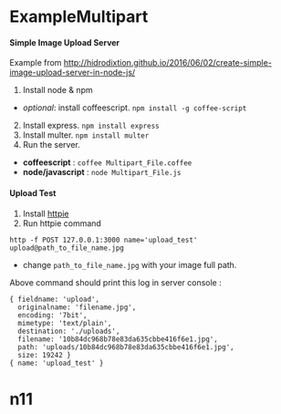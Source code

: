 # ExampleMultipart
#### Simple Image Upload Server

Example from http://hidrodixtion.github.io/2016/06/02/create-simple-image-upload-server-in-node-js/

1. Install node & npm
  - _optional_: install coffeescript. `npm install -g coffee-script`
2. Install express. `npm install express`
3. Install multer. `npm install multer`
4. Run the server.
  - __coffeescript__ : `coffee Multipart_File.coffee`
  - __node/javascript__ : `node Multipart_File.js`

#### Upload Test
1. Install [httpie](https://github.com/jkbrzt/httpie#installation)
2. Run httpie command

```
http -f POST 127.0.0.1:3000 name='upload_test' upload@path_to_file_name.jpg
```

* change `path_to_file_name.jpg` with your image full path.

Above command should print this log in server console :
```
{ fieldname: 'upload',
  originalname: 'filename.jpg',
  encoding: '7bit',
  mimetype: 'text/plain',
  destination: './uploads',
  filename: '10b84dc968b78e83da635cbbe416f6e1.jpg',
  path: 'uploads/10b84dc968b78e83da635cbbe416f6e1.jpg',
  size: 19242 }
{ name: 'upload_test' }
```
# n11
